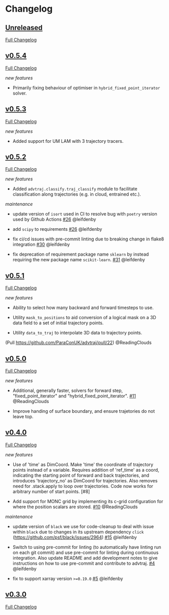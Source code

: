 # Changelog

## [Unreleased](https://github.com/ParaConUK/advtraj/tree/HEAD)

[Full Changelog](https://github.com/ParaConUK/advtraj/compare/v0.5.4...HEAD)

## [v0.5.4](https://github.com/ParaConUK/advtraj/tree/v0.5.4)

[Full Changelog](https://github.com/ParaConUK/advtraj/compare/v0.5.3...v0.5.4)

*new features*

- Primarily fixing behaviour of optimiser in `hybrid_fixed_point_iterator` solver.

## [v0.5.3](https://github.com/ParaConUK/advtraj/tree/v0.5.3)

[Full Changelog](https://github.com/ParaConUK/advtraj/compare/v0.5.2...v0.5.3)

*new features*

- Added support for UM LAM with 3 trajectory tracers.

## [v0.5.2](https://github.com/ParaConUK/advtraj/tree/v0.5.2)

[Full Changelog](https://github.com/ParaConUK/advtraj/compare/v0.5.1...v0.5.2)

*new features*

- Added `advtraj.classify.traj_classify` module to facilitate classification along trajectories (e.g. in cloud, entrained etc.).

*maintenance*

- update version of `isort` used in CI to resolve bug with `poetry` version
  used by Github Actions
  [\#26](https://github.com/ParaConUK/advtraj/pull/26) @leifdenby

- add `scipy` to requirements
  [\#26](https://github.com/ParaConUK/advtraj/pull/26) @leifdenby

- fix ci/cd issues with pre-commit linting due to breaking change in flake8 integration
  [\#30](https://github.com/ParaConUK/advtraj/pull/30) @leifdenby

- fix deprecation of requirement package name `sklearn` by instead requiring
  the new package name `scikit-learn`.
  [\#31](https://github.com/ParaConUK/advtraj/pull/31) @leifdenby


## [v0.5.1](https://github.com/ParaConUK/advtraj/tree/v0.5.1)

[Full Changelog](https://github.com/ParaConUK/advtraj/compare/v0.5.0...v0.5.1)

*new features*

- Ability to select how many backward and forward timesteps to use.

- Utility `mask_to_positions` to aid conversion of a logical mask on a 3D data
  field to a set of initial trajectory points.

- Utility `data_to_traj` to interpolate 3D data to trajectory points.

(Pull https://github.com/ParaConUK/advtraj/pull/22) @ReadingClouds

## [v0.5.0](https://github.com/ParaConUK/advtraj/tree/v0.5.0)

[Full Changelog](https://github.com/ParaConUK/advtraj/compare/v0.4.0...v0.5.0)

*new features*

- Additional, generally faster, solvers for forward step, "fixed_point_iterator"
  and "hybrid_fixed_point_iterator".
 [\#11](https://github.com/ParaConUK/advtraj/pull/19) @ReadingClouds

- Improve handing of surface boundary, and ensure trajetories do not leave top.

## [v0.4.0](https://github.com/ParaConUK/advtraj/tree/v0.4.0)

[Full Changelog](https://github.com/ParaConUK/advtraj/compare/v0.3.0...v0.4.0)

*new features*

- Use of 'time' as DimCoord. Make 'time' the coordinate of trajectory points
  instead of a variable. Requires addition of 'ref_time' as a coord,
  indicating the starting point of forward and back trajectories, and
  introduces 'trajectory_no' as DimCoord for trajectories.
  Also removes need for .stack.apply to loop over trajectories.
  Code now works for arbitrary number of start points. [\#8]

- Add support for MONC grid by implementing its c-grid
  configuration for where the position scalars are stored.
  [\#10](https://github.com/ParaConUK/advtraj/pull/10) @ReadingClouds

*maintenance*

- update version of `black` we use for code-cleanup to deal with issue within
  `black` due to changes in its upstream dependency `click`
  (https://github.com/psf/black/issues/2964)
  [\#15](https://github.com/ParaConUK/advtraj/pull/15) @leifdenby

- Switch to using pre-commit for linting (to automatically have linting run on
  each git commit) and use pre-commit for linting during continuous
  integration. Also update README and add development notes to give
  instructions on how to use pre-commit and contribute to advtraj.
  [\#4](https://github.com/ParaConUK/advtraj/pull/4) @leifdenby

- fix to support xarray version `>=0.19.0`
  [\#5](https://github.com/ParaConUK/advtraj/pull/5) @leifdenby




## [v0.3.0](https://github.com/ParaConUK/advtraj/tree/v0.3.0)

[Full Changelog](https://github.com/ParaConUK/advtraj/compare/c5e3ba670...v0.3.0)
